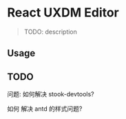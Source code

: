 # React UXDM Editor

> TODO: description

## Usage

## TODO

问题: 如何解决 stook-devtools?

如何 解决 antd 的样式问题?
